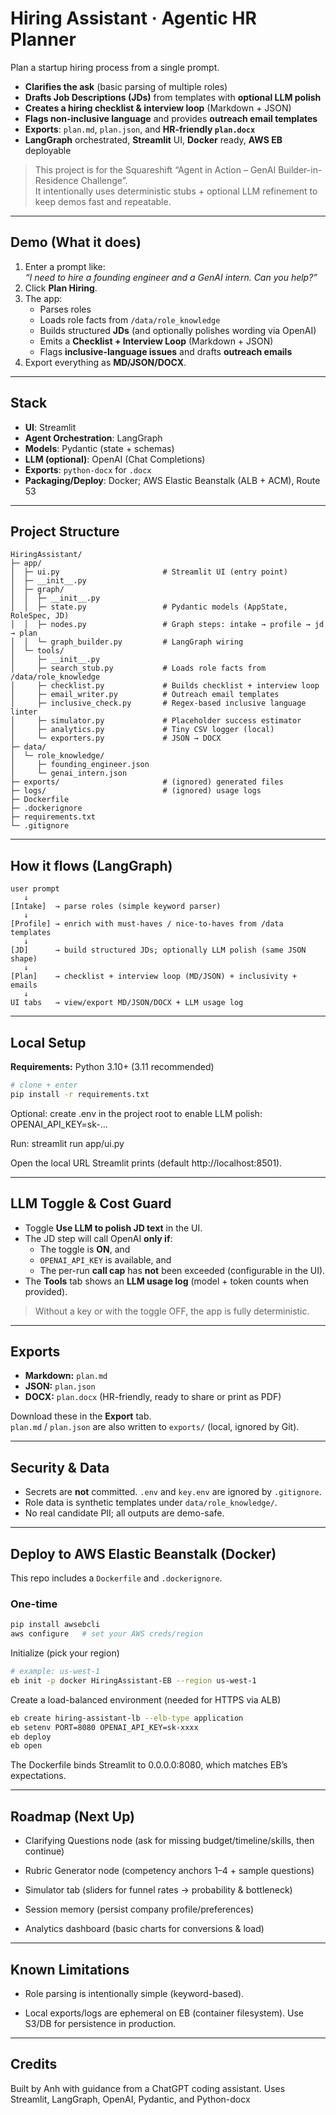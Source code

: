 # Hiring Assistant · Agentic HR Planner

Plan a startup hiring process from a single prompt.

- **Clarifies the ask** (basic parsing of multiple roles)
- **Drafts Job Descriptions (JDs)** from templates with **optional LLM polish**
- **Creates a hiring checklist & interview loop** (Markdown + JSON)
- **Flags non-inclusive language** and provides **outreach email templates**
- **Exports**: `plan.md`, `plan.json`, and **HR-friendly `plan.docx`**
- **LangGraph** orchestrated, **Streamlit** UI, **Docker** ready, **AWS EB** deployable

> This project is for the Squareshift “Agent in Action – GenAI Builder-in-Residence Challenge”.  
> It intentionally uses deterministic stubs + optional LLM refinement to keep demos fast and repeatable.

---

## Demo (What it does)

1. Enter a prompt like:  
   _“I need to hire a founding engineer and a GenAI intern. Can you help?”_
2. Click **Plan Hiring**.
3. The app:
   - Parses roles
   - Loads role facts from `/data/role_knowledge`
   - Builds structured **JDs** (and optionally polishes wording via OpenAI)
   - Emits a **Checklist + Interview Loop** (Markdown + JSON)
   - Flags **inclusive-language issues** and drafts **outreach emails**
4. Export everything as **MD/JSON/DOCX**.

---

## Stack

- **UI**: Streamlit
- **Agent Orchestration**: LangGraph
- **Models**: Pydantic (state + schemas)
- **LLM (optional)**: OpenAI (Chat Completions)
- **Exports**: `python-docx` for `.docx`
- **Packaging/Deploy**: Docker; AWS Elastic Beanstalk (ALB + ACM), Route 53

---

## Project Structure

```
HiringAssistant/
├─ app/
│  ├─ ui.py                       # Streamlit UI (entry point)
│  ├─ __init__.py
│  ├─ graph/
│  │  ├─ __init__.py
│  │  ├─ state.py                 # Pydantic models (AppState, RoleSpec, JD)
│  │  ├─ nodes.py                 # Graph steps: intake → profile → jd → plan
│  │  └─ graph_builder.py         # LangGraph wiring
│  └─ tools/
│     ├─ __init__.py
│     ├─ search_stub.py           # Loads role facts from /data/role_knowledge
│     ├─ checklist.py             # Builds checklist + interview loop
│     ├─ email_writer.py          # Outreach email templates
│     ├─ inclusive_check.py       # Regex-based inclusive language linter
│     ├─ simulator.py             # Placeholder success estimator
│     ├─ analytics.py             # Tiny CSV logger (local)
│     └─ exporters.py             # JSON → DOCX
├─ data/
│  └─ role_knowledge/
│     ├─ founding_engineer.json
│     └─ genai_intern.json
├─ exports/                       # (ignored) generated files
├─ logs/                          # (ignored) usage logs
├─ Dockerfile
├─ .dockerignore
├─ requirements.txt
└─ .gitignore
```


---

## How it flows (LangGraph)

```
user prompt
   ↓
[Intake]  → parse roles (simple keyword parser)
   ↓
[Profile] → enrich with must-haves / nice-to-haves from /data templates
   ↓
[JD]      → build structured JDs; optionally LLM polish (same JSON shape)
   ↓
[Plan]    → checklist + interview loop (MD/JSON) + inclusivity + emails
   ↓
UI tabs   → view/export MD/JSON/DOCX + LLM usage log
```


---

## Local Setup

**Requirements:** Python 3.10+ (3.11 recommended)

```bash
# clone + enter
pip install -r requirements.txt
```

Optional: create .env in the project root to enable LLM polish:
OPENAI_API_KEY=sk-...

Run:
streamlit run app/ui.py

Open the local URL Streamlit prints (default http://localhost:8501).

---

## LLM Toggle & Cost Guard

- Toggle **Use LLM to polish JD text** in the UI.
- The JD step will call OpenAI **only if**:
  - The toggle is **ON**, and
  - `OPENAI_API_KEY` is available, and
  - The per-run **call cap** has **not** been exceeded (configurable in the UI).
- The **Tools** tab shows an **LLM usage log** (model + token counts when provided).

> Without a key or with the toggle OFF, the app is fully deterministic.

---

## Exports

- **Markdown:** `plan.md`
- **JSON:** `plan.json`
- **DOCX:** `plan.docx` (HR-friendly, ready to share or print as PDF)

Download these in the **Export** tab.  
`plan.md` / `plan.json` are also written to `exports/` (local, ignored by Git).

---

## Security & Data

- Secrets are **not** committed. `.env` and `key.env` are ignored by `.gitignore`.
- Role data is synthetic templates under `data/role_knowledge/`.
- No real candidate PII; all outputs are demo-safe.

---

## Deploy to AWS Elastic Beanstalk (Docker)

This repo includes a `Dockerfile` and `.dockerignore`.

### One-time

```bash
pip install awsebcli
aws configure   # set your AWS creds/region
```

Initialize (pick your region)

```bash
# example: us-west-1
eb init -p docker HiringAssistant-EB --region us-west-1
```

Create a load-balanced environment (needed for HTTPS via ALB)
```bash
eb create hiring-assistant-lb --elb-type application
eb setenv PORT=8080 OPENAI_API_KEY=sk-xxxx
eb deploy
eb open
```

The Dockerfile binds Streamlit to 0.0.0.0:8080, which matches EB’s expectations.

---

## Roadmap (Next Up)

- Clarifying Questions node (ask for missing budget/timeline/skills, then continue)

- Rubric Generator node (competency anchors 1–4 + sample questions)

- Simulator tab (sliders for funnel rates → probability & bottleneck)

- Session memory (persist company profile/preferences)

- Analytics dashboard (basic charts for conversions & load)

---

## Known Limitations

- Role parsing is intentionally simple (keyword-based).

- Local exports/logs are ephemeral on EB (container filesystem). Use S3/DB for persistence in production.

---

## Credits

Built by Anh with guidance from a ChatGPT coding assistant. Uses Streamlit, LangGraph, OpenAI, Pydantic, and Python-docx
